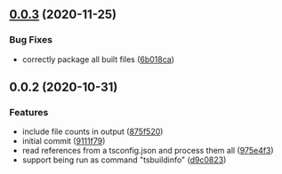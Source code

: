 ## [0.0.3](https://github.com/blacha/tsbuildinfo/compare/v0.0.2...v0.0.3) (2020-11-25)


### Bug Fixes

* correctly package all built files ([6b018ca](https://github.com/blacha/tsbuildinfo/commit/6b018ca6fba5ef0eb37feac6b871deacd8475163))



## 0.0.2 (2020-10-31)


### Features

* include file counts in output ([875f520](https://github.com/blacha/tsbuildinfo/commit/875f520ba2b86e84027c2074f33d2673056488d7))
* initial commit ([9111f79](https://github.com/blacha/tsbuildinfo/commit/9111f798fc2e8ddd986a77748980406eff7aea9e))
* read references from a tsconfig.json and process them all ([975e4f3](https://github.com/blacha/tsbuildinfo/commit/975e4f33d580852074cf622b16be0b3dc40b5b05))
* support being run as command "tsbuildinfo" ([d9c0823](https://github.com/blacha/tsbuildinfo/commit/d9c08238fdd92bbc5ca21a9e26e02d20e445895a))



